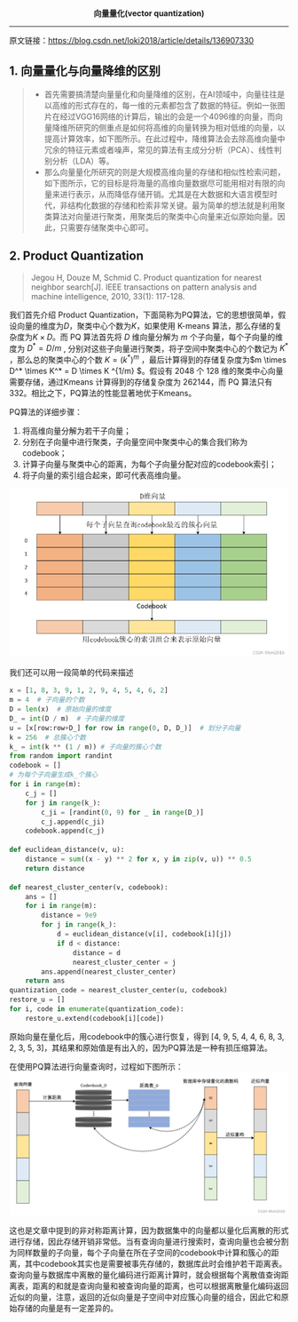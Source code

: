 <center><strong>向量量化(vector quantization)</strong></center>

---
                        
原文链接：https://blog.csdn.net/loki2018/article/details/136907330

## 1. 向量量化与向量降维的区别
> * 首先需要搞清楚向量量化和向量降维的区别，在AI领域中，向量往往是以高维的形式存在的，每一维的元素都包含了数据的特征。例如一张图片在经过VGG16网络的计算后，输出的会是一个4096维的向量，而向量降维所研究的侧重点是如何将高维的向量转换为相对低维的向量，以提高计算效率，如下图所示。在此过程中，降维算法会去除高维向量中冗余的特征元素或者噪声，常见的算法有主成分分析（PCA）、线性判别分析（LDA）等。
> * 那么向量量化所研究的则是大规模高维向量的存储和相似性检索问题，如下图所示，它的目标是将海量的高维向量数据尽可能用相对有限的向量来进行表示，从而降低存储开销。尤其是在大数据和大语言模型时代，非结构化数据的存储和检索非常关键。最为简单的想法就是利用聚类算法对向量进行聚类，用聚类后的聚类中心向量来近似原始向量。因此，只需要存储聚类中心即可。

## 2. Product Quantization
> Jegou H, Douze M, Schmid C. Product quantization for nearest neighbor search[J]. IEEE transactions on pattern analysis and machine intelligence, 2010, 33(1): 117-128.

我们首先介绍 Product Quantization，下面简称为PQ算法，它的思想很简单，假设向量的维度为$D$，聚类中心个数为$K$，如果使用 K-means 算法，那么存储的复杂度为$K \times D$。而 PQ 算法首先将 $D$ 维向量分解为 $m$ 个子向量，每个子向量的维度为 $D^* = D / m$ , 分别对这些子向量进行聚类，将子空间中聚类中心的个数记为 $K^*$ ，那么总的聚类中心的个数 $K = (k^*)^m$ ，最后计算得到的存储复杂度为$m \times D^* \times K^* = D \times K ^{1/m} $。假设有 2048 个 128 维的聚类中心向量需要存储，通过Kmeans 计算得到的存储复杂度为 262144，而 PQ 算法只有 332。相比之下，PQ算法的性能显著地优于Kmeans。

PQ算法的详细步骤：
1. 将高维向量分解为若干子向量；
2. 分别在子向量中进行聚类，子向量空间中聚类中心的集合我们称为codebook；
3. 计算子向量与聚类中心的距离，为每个子向量分配对应的codebook索引；
4. 将子向量的索引组合起来，即可代表高维向量。

<img src='./f-images/PD_codebook.png'>

我们还可以用一段简单的代码来描述
```python
x = [1, 8, 3, 9, 1, 2, 9, 4, 5, 4, 6, 2]
m = 4  # 子向量的个数
D = len(x)  # 原始向量的维度
D_ = int(D / m)  # 子向量的维度
u = [x[row:row+D_] for row in range(0, D, D_)]  # 划分子向量
k = 256  # 总簇心个数
k_ = int(k ** (1 / m)) # 子向量的簇心个数
from random import randint
codebook = []
# 为每个子向量生成k_个簇心
for i in range(m):
    c_j = []
    for j in range(k_):
        c_ji = [randint(0, 9) for _ in range(D_)]
        c_j.append(c_ji)
    codebook.append(c_j)

def euclidean_distance(v, u):
    distance = sum((x - y) ** 2 for x, y in zip(v, u)) ** 0.5
    return distance

def nearest_cluster_center(v, codebook):
    ans = []
    for i in range(m):
        distance = 9e9
        for j in range(k_):
            d = euclidean_distance(v[i], codebook[i][j])
            if d < distance:
                distance = d
                nearest_cluster_center = j
        ans.append(nearest_cluster_center)
    return ans
quantization_code = nearest_cluster_center(u, codebook)
restore_u = []
for i, code in enumerate(quantization_code):
    restore_u.extend(codebook[i][code])

```
原始向量在量化后，用codebook中的簇心进行恢复，得到 [4, 9, 5, 4, 4, 6, 8, 3, 2, 3, 5, 3]，其结果和原始值是有出入的，因为PQ算法是一种有损压缩算法。

在使用PQ算法进行向量查询时，过程如下图所示：
<img src='./f-images/pd_query.png'>

这也是文章中提到的非对称距离计算，因为数据集中的向量都以量化后离散的形式进行存储，因此存储开销非常低。当有查询向量进行搜索时，查询向量也会被分割为同样数量的子向量，每个子向量在所在子空间的codebook中计算和簇心的距离，其中codebook其实也是需要被事先存储的，数据库此时会维护若干距离表。查询向量与数据库中离散的量化编码进行距离计算时，就会根据每个离散值查询距离表，距离的和就是查询向量和被查询向量的距离，也可以根据离散量化编码返回近似的向量，注意，返回的近似向量是子空间中对应簇心向量的组合，因此它和原始存储的向量是有一定差异的。